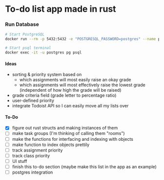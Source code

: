 # To-do list app made in rust

### Run Database

```sh
# Start PostgreSQL
docker run --rm -p 5432:5432 -e "POSTGRESQL_PASSWORD=postgres" --name pg postgres:14

# Start psql terminal
docker exec -it -u postgres pg psql
```

#### Ideas

- sorting & priority system based on
  - which assignments will most easily raise an okay grade
  - which assignments will most effectively raise the lowest grade (independent of how high the grade will be raised)
- grade criteria field (grade letter to percentage ratio)
- user-defined priority
- integrate Todoist API so I can easily move all my lists over 

#### To-Do

- [x] figure out rust structs and making instances of them
- [ ] make task groups (I'm thinking of calling them "rooms")
- [ ] make the functions for interfacing and indexing with objects
- [ ] make function to index objects prettily
- [ ] track assignment priority
- [ ] track class priority
- [ ] UI stuff
- [ ] finish this to-do section (maybe make this list in the app as an example)
- [ ] postgres integration
